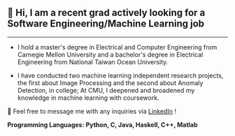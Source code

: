 ## 👋 Hi, I am a recent grad actively looking for a Software Engineering/Machine Learning job



---

*   I hold a master's degree in Electrical and Computer Engineering from 
Carnegie Mellon University and a bachelor's degree in Electrical Engineering from National Taiwan Ocean University. 

*   I have conducted two machine learning independent research projects, the first about Image Processing and the second about Anomaly Detection, in college; At CMU, I deepened and broadened my knowledge in machine learning with coursework.


🔗 Feel free to message me with any inquiries via [LinkedIn](https://www.linkedin.com/in/yijing-sie/) !


 **Programming Languages: Python, C, Java, Haskell, C++, Matlab**
